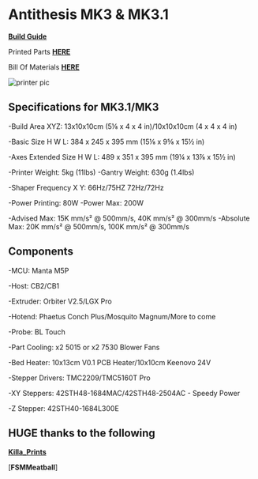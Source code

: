# Antithesis MK3 & MK3.1



[**Build Guide**](link)

Printed Parts [**HERE**](https://download-directory.github.io/?url=https%3A%2F%2Fgithub.com%2Fantithesisengineering%2FAntithesis-mk-3.1%2Ftree%2Fmain%2FSTLS)

Bill Of Materials [**HERE**](link)

![printer pic](https://github.com/antithesisengineering/Antithesis-mk-3.1/blob/main/Photo%20Documentation/MK3.1/MCXY_MK3_Non-Para_Backup_7823_2023-Jul-15_08-37-35PM-000_CustomizedView5768345818.png?raw=true)



## Specifications for MK3.1/MK3
-Build Area XYZ: 13x10x10cm (5⅛ x 4 x 4 in)/10x10x10cm (4 x 4 x 4 in)

-Basic Size H W L: 384 x 245 x 395 mm (15⅛ x 9⅝ x 15½ in)

-Axes Extended Size H W L: 489 x 351 x 395 mm (19¼ x 13⅞ x 15½ in)

-Printer Weight: 5kg (11lbs)
-Gantry Weight: 630g (1.4lbs)

-Shaper Frequency X Y: 66Hz/75HZ 72Hz/72Hz

-Power Printing: 80W
-Power Max: 200W

-Advised Max: 15K mm/s² @ 500mm/s, 40K mm/s² @ 300mm/s
-Absolute Max: 20K mm/s² @ 500mm/s, 100K mm/s² @ 300mm/s

## Components
-MCU: Manta M5P

-Host: CB2/CB1

-Extruder: Orbiter V2.5/LGX Pro

-Hotend: Phaetus Conch Plus/Mosquito Magnum/More to come

-Probe: BL Touch

-Part Cooling: x2 5015 or x2 7530 Blower Fans

-Bed Heater: 10x13cm V0.1 PCB Heater/10x10cm Keenovo 24V

-Stepper Drivers: TMC2209/TMC5160T Pro

-XY Steppers: 42STH48-1684MAC/42STH48-2504AC - Speedy Power

-Z Stepper: 42STH40-1684L300E

## HUGE thanks to the following
[**Killa_Prints**](https://www.youtube.com/@Killa_Prints)

[**FSMMeatball**]




